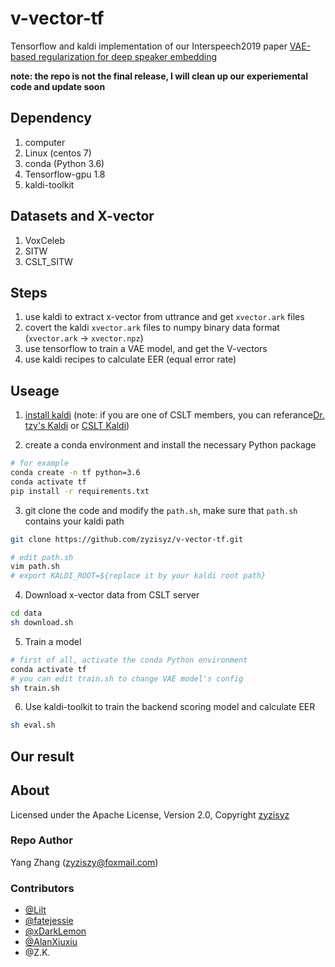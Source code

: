 # v-vector-tf

Tensorflow and kaldi implementation of our Interspeech2019 paper [VAE-based regularization for deep speaker embedding](https://github.com/zyzisyz/v-vector-tf/raw/master/paper.pdf)

**note: the repo is not the final release, I will clean up our experiemental code and update soon**

## Dependency

1. computer
2. Linux (centos 7)
3. conda (Python 3.6)
4. Tensorflow-gpu 1.8
5. kaldi-toolkit

## Datasets and X-vector

1. VoxCeleb
2. SITW
3. CSLT_SITW

## Steps

1. use kaldi to extract x-vector from uttrance and get `xvector.ark` files
2. covert the kaldi `xvector.ark` files to numpy binary data format (`xvector.ark` -> `xvector.npz`)
3. use tensorflow to train a VAE model, and get the V-vectors
4. use kaldi recipes to calculate EER (equal error rate)

## Useage

1. [install kaldi](https://github.com/kaldi-asr/kaldi) (note: if you are one of CSLT members, you can referance[Dr. tzy's Kaldi](https://github.com/tzyll/kaldi) or [CSLT Kaldi](https://github.com/csltstu/kaldi))

2. create a conda environment and install the necessary Python package

```bash
# for example
conda create -n tf python=3.6
conda activate tf
pip install -r requirements.txt
```

3. git clone the code and modify the `path.sh`, make sure that `path.sh` contains your kaldi path

```bash
git clone https://github.com/zyzisyz/v-vector-tf.git

# edit path.sh
vim path.sh
# export KALDI_ROOT=${replace it by your kaldi root path}
```

4. Download x-vector data from CSLT server

```bash
cd data
sh download.sh
```

5. Train a model

```bash
# first of all, activate the conda Python environment
conda activate tf
# you can edit train.sh to change VAE model's config
sh train.sh
```

6. Use kaldi-toolkit to train the backend scoring model and calculate EER

```bash
sh eval.sh
```

## Our result

## About

Licensed under the Apache License, Version 2.0, Copyright [zyzisyz](https://github.com/zyzisyz)

### Repo Author

Yang Zhang (zyziszy@foxmail.com)

### Contributors

- [@Lilt](http://166.111.134.19:8081/lilt/)
- [@fatejessie](https://github.com/fatejessie)
- [@xDarkLemon](https://github.com/xDarkLemon)
- [@AlanXiuxiu](https://github.com/AlanXiuxiu)
- @Z.K.
